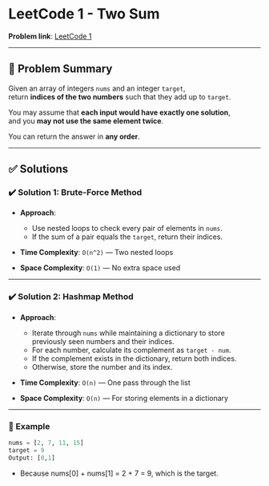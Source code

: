 # LeetCode 1 - Two Sum

**Problem link**: [LeetCode 1](https://leetcode.com/problems/two-sum/)

---

## 🧠 Problem Summary

Given an array of integers `nums` and an integer `target`,  
return **indices of the two numbers** such that they add up to `target`.

You may assume that **each input would have exactly one solution**,  
and you **may not use the same element twice**.

You can return the answer in **any order**.

---

## ✅ Solutions

### ✔️ Solution 1: Brute-Force Method

- **Approach**:
  - Use nested loops to check every pair of elements in `nums`.
  - If the sum of a pair equals the `target`, return their indices.

- **Time Complexity**: `O(n^2)` — Two nested loops  
- **Space Complexity**: `O(1)` — No extra space used

---

### ✔️ Solution 2: Hashmap Method

- **Approach**:
  - Iterate through `nums` while maintaining a dictionary to store previously seen numbers and their indices.
  - For each number, calculate its complement as `target - num`.
  - If the complement exists in the dictionary, return both indices.
  - Otherwise, store the number and its index.

- **Time Complexity**: `O(n)` — One pass through the list  
- **Space Complexity**: `O(n)` — For storing elements in a dictionary

---

### 🔎 Example

```python
nums = [2, 7, 11, 15]
target = 9
Output: [0,1]
```
- Because nums[0] + nums[1] = 2 + 7 = 9, which is the target.
